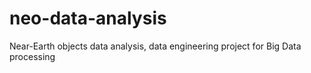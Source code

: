 # neo-data-analysis
Near-Earth objects data analysis, data engineering project for Big Data processing

